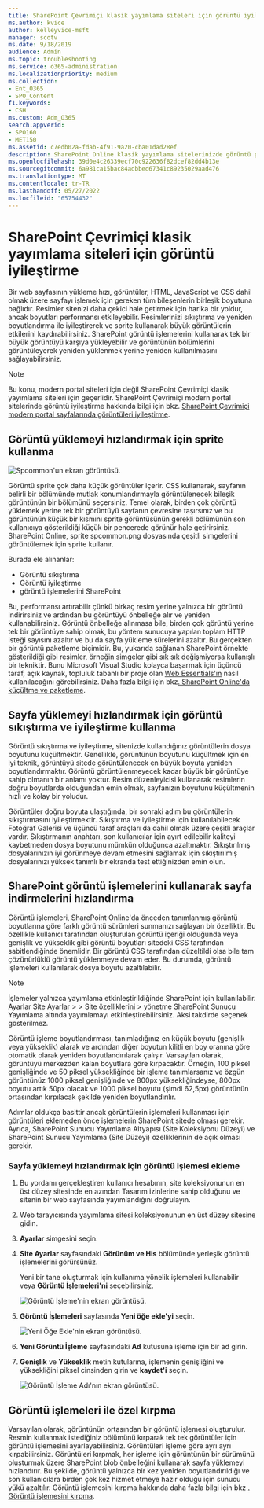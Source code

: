 ```yaml
---
title: SharePoint Çevrimiçi klasik yayımlama siteleri için görüntü iyileştirme
ms.author: kvice
author: kelleyvice-msft
manager: scotv
ms.date: 9/18/2019
audience: Admin
ms.topic: troubleshooting
ms.service: o365-administration
ms.localizationpriority: medium
ms.collection:
- Ent_O365
- SPO_Content
f1.keywords:
- CSH
ms.custom: Adm_O365
search.appverid:
- SPO160
- MET150
ms.assetid: c7edb02a-fdab-4f91-9a20-cba01dad28ef
description: SharePoint Online klasik yayımlama sitelerinizde görüntü performansını artırmak için işlemeleri ve sprite'leri kullanmayı öğrenin.
ms.openlocfilehash: 39d0e4c26339ecf70c922636f82dcef82dd4b13e
ms.sourcegitcommit: 6a981ca15bac84adbbed67341c89235029aad476
ms.translationtype: MT
ms.contentlocale: tr-TR
ms.lasthandoff: 05/27/2022
ms.locfileid: "65754432"
---
```

# <a name="image-optimization-for-sharepoint-online-classic-publishing-sites"></a>SharePoint Çevrimiçi klasik yayımlama siteleri için görüntü iyileştirme

Bir web sayfasının yükleme hızı, görüntüler, HTML, JavaScript ve CSS dahil olmak üzere sayfayı işlemek için gereken tüm bileşenlerin birleşik boyutuna bağlıdır. Resimler sitenizi daha çekici hale getirmek için harika bir yoldur, ancak boyutları performansı etkileyebilir. Resimlerinizi sıkıştırma ve yeniden boyutlandırma ile iyileştirerek ve sprite kullanarak büyük görüntülerin etkilerini kaydırabilirsiniz. SharePoint görüntü işlemelerini kullanarak tek bir büyük görüntüyü karşıya yükleyebilir ve görüntünün bölümlerini görüntüleyerek yeniden yüklenmek yerine yeniden kullanılmasını sağlayabilirsiniz.

>[!NOTE]
>Bu konu, modern portal siteleri için değil SharePoint Çevrimiçi klasik yayımlama siteleri için geçerlidir. SharePoint Çevrimiçi modern portal sitelerinde görüntü iyileştirme hakkında bilgi için bkz. [SharePoint Çevrimiçi modern portal sayfalarında görüntüleri iyileştirme](modern-image-optimization.md).
  
## <a name="using-sprites-to-speed-up-image-loading"></a>Görüntü yüklemeyi hızlandırmak için sprite kullanma

![Spcommon'un ekran görüntüsü.](../media/cc5cdee1-8e54-4537-9a8a-8854f4ee849f.png)

Görüntü sprite çok daha küçük görüntüler içerir. CSS kullanarak, sayfanın belirli bir bölümünde mutlak konumlandırmayla görüntülenecek bileşik görüntünün bir bölümünü seçersiniz. Temel olarak, birden çok görüntü yüklemek yerine tek bir görüntüyü sayfanın çevresine taşırsınız ve bu görüntünün küçük bir kısmını sprite görüntüsünün gerekli bölümünün son kullanıcıya gösterildiği küçük bir pencerede görünür hale getirirsiniz. SharePoint Online, sprite spcommon.png dosyasında çeşitli simgelerini görüntülemek için sprite kullanır.

Burada ele alınanlar:
- Görüntü sıkıştırma
- Görüntü iyileştirme
- görüntü işlemelerini SharePoint
   
Bu, performansı artırabilir çünkü birkaç resim yerine yalnızca bir görüntü indirirsiniz ve ardından bu görüntüyü önbelleğe alır ve yeniden kullanabilirsiniz. Görüntü önbelleğe alınmasa bile, birden çok görüntü yerine tek bir görüntüye sahip olmak, bu yöntem sunucuya yapılan toplam HTTP isteği sayısını azaltır ve bu da sayfa yükleme sürelerini azaltır. Bu gerçekten bir görüntü paketleme biçimidir. Bu, yukarıda sağlanan SharePoint örnekte gösterildiği gibi resimler, örneğin simgeler gibi sık sık değişmiyorsa kullanışlı bir tekniktir. Bunu Microsoft Visual Studio kolayca başarmak için üçüncü taraf, açık kaynak, topluluk tabanlı bir proje olan [Web Essentials'ın](https://vswebessentials.com/) nasıl kullanılacağını görebilirsiniz. Daha fazla bilgi için bkz[. SharePoint Online'da küçültme ve paketleme](./minification-and-bundling-in-sharepoint-online.md).
  
## <a name="using-image-compression-and-optimization-to-speed-up-page-loading"></a>Sayfa yüklemeyi hızlandırmak için görüntü sıkıştırma ve iyileştirme kullanma

Görüntü sıkıştırma ve iyileştirme, sitenizde kullandığınız görüntülerin dosya boyutunu küçültmektir. Genellikle, görüntünün boyutunu küçültmek için en iyi teknik, görüntüyü sitede görüntülenecek en büyük boyuta yeniden boyutlandırmaktır. Görüntü görüntülenmeyecek kadar büyük bir görüntüye sahip olmanın bir anlamı yoktur. Resim düzenleyicisi kullanarak resimlerin doğru boyutlarda olduğundan emin olmak, sayfanızın boyutunu küçültmenin hızlı ve kolay bir yoludur.
  
Görüntüler doğru boyuta ulaştığında, bir sonraki adım bu görüntülerin sıkıştırmasını iyileştirmektir. Sıkıştırma ve iyileştirme için kullanılabilecek Fotoğraf Galerisi ve üçüncü taraf araçları da dahil olmak üzere çeşitli araçlar vardır. Sıkıştırmanın anahtarı, son kullanıcılar için ayırt edilebilir kaliteyi kaybetmeden dosya boyutunu mümkün olduğunca azaltmaktır. Sıkıştırılmış dosyalarınızın iyi görünmeye devam etmesini sağlamak için sıkıştırılmış dosyalarınızı yüksek tanımlı bir ekranda test ettiğinizden emin olun.
  
## <a name="speed-up-page-downloads-by-using-sharepoint-image-renditions"></a>SharePoint görüntü işlemelerini kullanarak sayfa indirmelerini hızlandırma

Görüntü işlemeleri, SharePoint Online'da önceden tanımlanmış görüntü boyutlarına göre farklı görüntü sürümleri sunmanızı sağlayan bir özelliktir. Bu özellikle kullanıcı tarafından oluşturulan görüntü içeriği olduğunda veya genişlik ve yükseklik gibi görüntü boyutları sitedeki CSS tarafından sabitlendiğinde önemlidir. Bir görüntü CSS tarafından düzeltildi olsa bile tam çözünürlüklü görüntü yüklenmeye devam eder. Bu durumda, görüntü işlemeleri kullanılarak dosya boyutu azaltılabilir.
  
> [!NOTE]
> İşlemeler yalnızca yayımlama etkinleştirildiğinde SharePoint için kullanılabilir. Ayarlar Site Ayarlar \> \> Site özelliklerini \> yönetme SharePoint Sunucu Yayımlama altında yayımlamayı etkinleştirebilirsiniz. Aksi takdirde seçenek gösterilmez.
  
Görüntü işleme boyutlandırması, tanımladığınız en küçük boyutu (genişlik veya yükseklik) alarak ve ardından diğer boyutun kilitli en boy oranına göre otomatik olarak yeniden boyutlandırılarak çalışır. Varsayılan olarak, görüntüyü merkezden kalan boyutlara göre kırpacaktır. Örneğin, 100 piksel genişliğinde ve 50 piksel yüksekliğinde bir işleme tanımlarsanız ve özgün görüntünüz 1000 piksel genişliğinde ve 800px yüksekliğindeyse, 800px boyutu artık 50px olacak ve 1000 piksel boyutu (şimdi 62,5px) görüntünün ortasından kırpılacak şekilde yeniden boyutlandırılır.
  
Adımlar oldukça basittir ancak görüntülerin işlemeleri kullanması için görüntüleri eklemeden önce işlemelerin SharePoint sitede olması gerekir. Ayrıca, SharePoint Sunucu Yayımlama Altyapısı (Site Koleksiyonu Düzeyi) ve SharePoint Sunucu Yayımlama (Site Düzeyi) özelliklerinin de açık olması gerekir.
  
### <a name="add-an-image-rendition-to-speed-up-page-loading"></a>Sayfa yüklemeyi hızlandırmak için görüntü işlemesi ekleme
  
1. Bu yordamı gerçekleştiren kullanıcı hesabının, site koleksiyonunun en üst düzey sitesinde en azından Tasarım izinlerine sahip olduğunu ve sitenin bir web sayfasında yayımlandığını doğrulayın.

2. Web tarayıcısında yayımlama sitesi koleksiyonunun en üst düzey sitesine gidin.

3. **Ayarlar** simgesini seçin.

4. **Site Ayarlar** sayfasındaki **Görünüm ve His** bölümünde yerleşik görüntü işlemelerini görürsünüz.

    Yeni bir tane oluşturmak için kullanıma yönelik işlemeleri kullanabilir veya **Görüntü İşlemeleri'ni** seçebilirsiniz.

    ![Görüntü İşleme'nin ekran görüntüsü.](../media/eaae0d53-657d-47ef-b687-65c5167eae4d.PNG)
  
5. **Görüntü İşlemeleri** sayfasında **Yeni öğe ekle'yi** seçin.

    ![Yeni Öğe Ekle'nin ekran görüntüsü.](../media/8cede22e-52bf-4d9d-99cb-162f2f6ce92b.PNG)
  
6. **Yeni Görüntü İşleme** sayfasındaki **Ad** kutusuna işleme için bir ad girin.

7. **Genişlik** ve **Yükseklik** metin kutularına, işlemenin genişliğini ve yüksekliğini piksel cinsinden girin ve **kaydet'i** seçin.

    ![Görüntü İşleme Adı'nın ekran görüntüsü.](../media/5a6119ed-c163-40df-a4db-ec629d15607d.PNG)
  
## <a name="custom-cropping-with-image-renditions"></a>Görüntü işlemeleri ile özel kırpma

Varsayılan olarak, görüntünün ortasından bir görüntü işlemesi oluşturulur. Resmin kullanmak istediğiniz bölümünü kırparak tek tek görüntüler için görüntü işlemesini ayarlayabilirsiniz. Görüntüleri işleme göre ayrı ayrı kırpabilirsiniz. Görüntüleri kırpmak, her işleme için görüntünün bir sürümünü oluşturmak üzere SharePoint blob önbelleğini kullanarak sayfa yüklemeyi hızlandırır. Bu şekilde, görüntü yalnızca bir kez yeniden boyutlandırıldığı ve son kullanıcılara birden çok kez hizmet etmeye hazır olduğu için sunucu yükü azaltılır. Görüntü işlemesini kırpma hakkında daha fazla bilgi için bkz [. Görüntü işlemesini kırpma](/sharepoint/dev/general-development/sharepoint-design-manager-device-channels).
